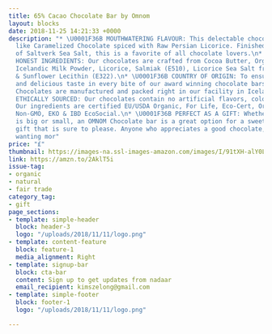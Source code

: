 ```yaml
---
title: 65% Cacao Chocolate Bar by Omnom
layout: blocks
date: 2018-11-25 14:21:33 +0000
description: "* \U0001F36B MOUTHWATERING FLAVOUR: This delectable chocolate tastes
  like Caramelized Chocolate spiced with Raw Persian Licorice. Finished with Sprinkles
  of Saltverk Sea Salt, this is a favorite of all chocolate lovers.\n* \U0001F36B
  HONEST INGREDIENTS: Our chocolates are crafted from Cocoa Butter, Organic Cane Sugar,
  Icelandic Milk Powder, Licorice, Salmiak (E510), Licorice Sea Salt from Saltverk
  & Sunflower Lecithin (E322).\n* \U0001F36B COUNTRY OF ORIGIN: To ensure high quality
  and delicious taste in every bite of our award winning chocolate bars, all OMNOM
  Chocolates are manufactured and packed right in our facility in Iceland.\n* \U0001F36B
  ETHICALLY SOURCED: Our chocolates contain no artificial flavors, colors or preservatives.
  Our ingredients are certified EU/USDA Organic, For Life, Eco-Cert, Organic (3),
  Non-GMO, EKO & IBD EcoSocial.\n* \U0001F36B PERFECT AS A GIFT: Whether the celebration
  is big or small, an OMNOM Chocolate bar is a great option for a sweet chocolate
  gift that is sure to please. Anyone who appreciates a good chocolate, will keep
  wanting mor"
price: "£"
thumbnail: https://images-na.ssl-images-amazon.com/images/I/91tXH-alY0L._SL1500_.jpg
link: https://amzn.to/2AklT5i
issue-tag:
- organic
- natural
- fair trade
category_tag:
- gift
page_sections:
- template: simple-header
  block: header-3
  logo: "/uploads/2018/11/11/logo.png"
- template: content-feature
  block: feature-1
  media_alignment: Right
- template: signup-bar
  block: cta-bar
  content: Sign up to get updates from nadaar
  email_recipient: kimszelong@gmail.com
- template: simple-footer
  block: footer-1
  logo: "/uploads/2018/11/11/logo.png"

---
```

